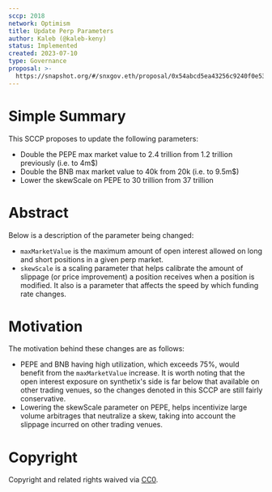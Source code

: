 ```yaml
---
sccp: 2018
network: Optimism
title: Update Perp Parameters
author: Kaleb (@kaleb-keny)
status: Implemented
created: 2023-07-10
type: Governance
proposal: >-
  https://snapshot.org/#/snxgov.eth/proposal/0x54abcd5ea43256c9240f0e53ab6df632c59a384eaf89c7438ba6e456d1605036
---
```


# Simple Summary

This SCCP proposes to update the following parameters:
- Double the PEPE max market value to 2.4 trillion from 1.2 trillion previously (i.e. to 4m$)
- Double the BNB max market value to 40k from 20k (i.e. to 9.5m$)
- Lower the skewScale on PEPE to 30 trillion from 37 trillion

# Abstract

Below is a description of the parameter being changed:
- `maxMarketValue` is the maximum amount of open interest allowed on long and short positions in a given perp market.
- `skewScale` is a scaling parameter that helps calibrate the amount of slippage (or price improvement) a position receives when a position is modified. It also is a parameter that affects the speed by which funding rate changes.

# Motivation

The motivation behind these changes are as follows:
- PEPE and BNB having high utilization, which exceeds 75%, would benefit from the `maxMarketValue` increase. It is worth noting that the open interest exposure on synthetix's side is far below that available on other trading venues, so the changes denoted in this SCCP are still fairly conservative.
- Lowering the skewScale parameter on PEPE, helps incentivize large volume arbitrages that neutralize a skew, taking into account the slippage incurred on other trading venues.

# Copyright

Copyright and related rights waived via [CC0](https://creativecommons.org/publicdomain/zero/1.0/).
